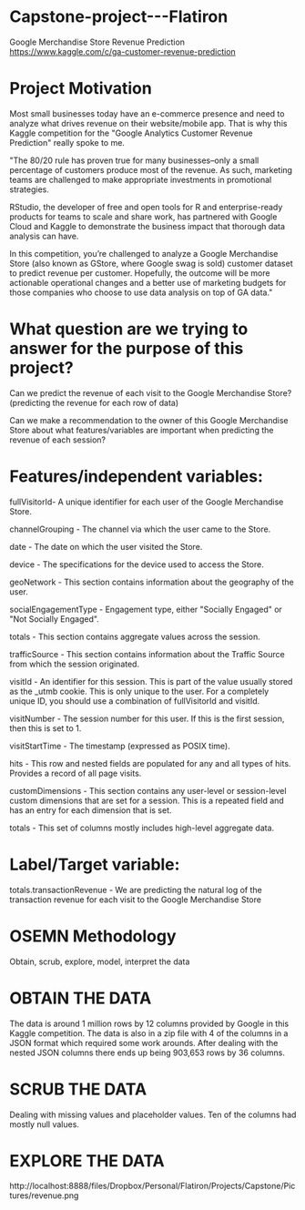 # Capstone-project---Flatiron
Google Merchandise Store Revenue Prediction
https://www.kaggle.com/c/ga-customer-revenue-prediction

# Project Motivation
Most small businesses today have an e-commerce presence and need to analyze what drives revenue on their website/mobile app. That is why this Kaggle competition for the "Google Analytics Customer Revenue Prediction" really spoke to me.

"The 80/20 rule has proven true for many businesses–only a small percentage of customers produce most of the revenue. As such, marketing teams are challenged to make appropriate investments in promotional strategies.

RStudio, the developer of free and open tools for R and enterprise-ready products for teams to scale and share work, has partnered with Google Cloud and Kaggle to demonstrate the business impact that thorough data analysis can have.

In this competition, you’re challenged to analyze a Google Merchandise Store (also known as GStore, where Google swag is sold) customer dataset to predict revenue per customer. Hopefully, the outcome will be more actionable operational changes and a better use of marketing budgets for those companies who choose to use data analysis on top of GA data."

# What question are we trying to answer for the purpose of this project?
Can we predict the revenue of each visit to the Google Merchandise Store? (predicting the revenue for each row of data)

Can we make a recommendation to the owner of this Google Merchandise Store about what features/variables are important when predicting the revenue of each session?

# Features/independent variables:
fullVisitorId- A unique identifier for each user of the Google Merchandise Store.

channelGrouping - The channel via which the user came to the Store.

date - The date on which the user visited the Store.

device - The specifications for the device used to access the Store.

geoNetwork - This section contains information about the geography of the user.

socialEngagementType - Engagement type, either "Socially Engaged" or "Not Socially Engaged".

totals - This section contains aggregate values across the session.

trafficSource - This section contains information about the Traffic Source from which the session originated.

visitId - An identifier for this session. This is part of the value usually stored as the _utmb cookie. This is only unique to the user. For a completely unique ID, you should use a combination of fullVisitorId and visitId.

visitNumber - The session number for this user. If this is the first session, then this is set to 1.

visitStartTime - The timestamp (expressed as POSIX time).

hits - This row and nested fields are populated for any and all types of hits. Provides a record of all page visits.

customDimensions - This section contains any user-level or session-level custom dimensions that are set for a session. This is a repeated field and has an entry for each dimension that is set.

totals - This set of columns mostly includes high-level aggregate data.

# Label/Target variable:
totals.transactionRevenue - We are predicting the natural log of the transaction revenue for each visit to the Google Merchandise Store

# OSEMN Methodology
Obtain, scrub, explore, model, interpret the data

# OBTAIN THE DATA
The data is around 1 million rows by 12 columns provided by Google in this Kaggle competition. The data is also in a zip file with 4 of the columns in a JSON format which required some work arounds. After dealing with the nested JSON columns there ends up being 903,653 rows by 36 columns. 

# SCRUB THE DATA
Dealing with missing values and placeholder values. Ten of the columns had mostly null values. 

# EXPLORE THE DATA
http://localhost:8888/files/Dropbox/Personal/Flatiron/Projects/Capstone/Pictures/revenue.png
